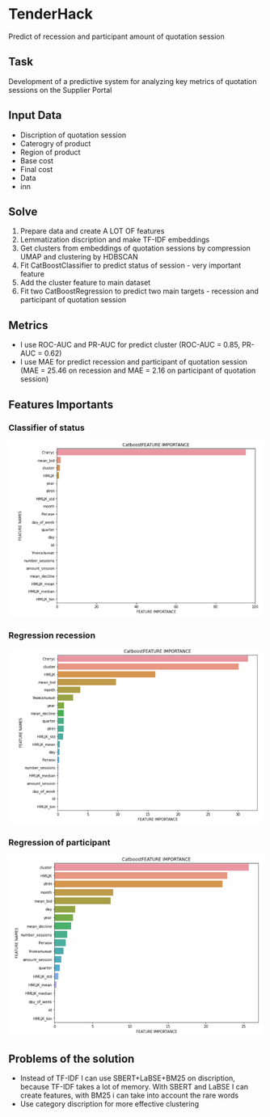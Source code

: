 # TenderHack
Predict of recession and participant amount of quotation session
## Task
Development of a predictive system for analyzing key metrics of quotation sessions on the Supplier Portal
## Input Data
- Discription of quotation session 
- Caterogry of product
- Region of product
- Base cost
- Final cost
- Data
- inn
## Solve
1. Prepare data and create A LOT OF features
2. Lemmatization discription and make TF-IDF embeddings 
2. Get clusters from embeddings of quotation sessions by compression UMAP and clustering by HDBSCAN
3. Fit CatBoostClassifier to predict status of session - very important feature
4. Add the cluster feature to main dataset
5. Fit two CatBoostRegression to predict two main targets - recession and participant of quotation session
## Metrics
- I use ROC-AUC and PR-AUC for predict cluster (ROC-AUC = 0.85, PR-AUC = 0.62)
- I use MAE for predict recession and participant of quotation session (MAE = 25.46 on recession and MAE = 2.16 on participant of quotation session)
## Features Importants
### Classifier of status
![img](https://raw.githubusercontent.com/ditengm/TenderHack/main/img/feature_importance_linreg.png)
### Regression recession
![img](https://raw.githubusercontent.com/ditengm/TenderHack/main/img/feature_important_linreg_1.png)
### Regression of participant
![img](https://raw.githubusercontent.com/ditengm/TenderHack/main/img/feature_important_clf.png)
## Problems of the solution
- Instead of TF-IDF I can use SBERT+LaBSE+BM25 on discription, because TF-IDF takes a lot of memory. With SBERT and LaBSE I can create features, with BM25 i can take into account the rare words
- Use category discription for more effective clustering 